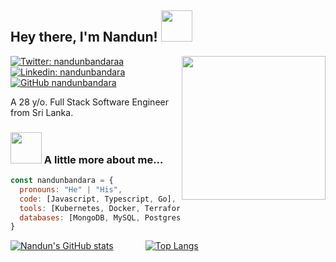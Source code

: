 <h2> Hey there, I'm Nandun! <img src="https://media.giphy.com/media/mGcNjsfWAjY5AEZNw6/giphy.gif" width="50"></h2>
<img align='right' src="https://media.giphy.com/media/29I0RFoP1UBRt9hFCI/giphy.gif" width="230">

[![Twitter: nandunbandaraa](https://img.shields.io/twitter/follow/nandunbandaraa?style=social)](https://twitter.com/nandunbandaraa)
[![Linkedin: nandunbandara](https://img.shields.io/badge/-NandunBandara-blue?style=flat-square&logo=Linkedin&logoColor=white&link=https://www.linkedin.com/in/nandunbandara/)](https://www.linkedin.com/in/nandunbandara/)
[![GitHub nandunbandara](https://img.shields.io/github/followers/nandunbandara?label=follow&style=social)](https://github.com/nandunbandara)

A 28 y/o. Full Stack Software Engineer from Sri Lanka.

### <img src="https://media.giphy.com/media/VgCDAzcKvsR6OM0uWg/giphy.gif" width="50"> A little more about me...  

```javascript
const nandunbandara = {
  pronouns: "He" | "His",
  code: [Javascript, Typescript, Go],
  tools: [Kubernetes, Docker, Terraform, AWS],
  databases: [MongoDB, MySQL, Postgres, Redis]
}
```

[![Nandun's GitHub stats](https://github-readme-stats.vercel.app/api?username=nandunbandara&count_private=true&show_icons=true&theme=merko)](https://github.com/anuraghazra/github-readme-stats) &nbsp; &nbsp; &nbsp; &nbsp; &nbsp; &nbsp;
[![Top Langs](https://github-readme-stats.vercel.app/api/top-langs/?username=nandunbandara&count_private=true&show_icons=true&theme=merko)](https://github.com/anuraghazra/github-readme-stats)
